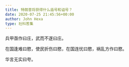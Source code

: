```yaml
---
title: 特朗普将获得什么庙号和谥号？
date: 2020-07-25 21:45:56+00:00
author: John Hexa
type: 社科答集
---
```

兵甲亟作曰庄，武而不遂曰庄。

在国逢难曰愍，使民折伤曰愍，在国连忧曰愍，祸乱方作曰愍。

华言无实曰夸。


